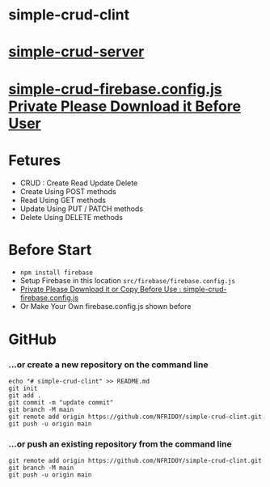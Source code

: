 # simple-crud-clint
# <a href="https://github.com/NFRIDOY/simple-crud-server.git">simple-crud-server</a>
# <a href="https://github.com/NFRIDOY/simple-crud-firebase.config.js.git">simple-crud-firebase.config.js Private Please Download it Before User</a>

# Fetures
- CRUD : Create Read Update Delete
- Create Using POST methods
- Read Using GET methods
- Update Using PUT / PATCH methods
- Delete Using DELETE methods

# Before Start

- ```npm install firebase```
- Setup Firebase in this location ```src/firebase/firebase.config.js```
- <a href="https://github.com/NFRIDOY/simple-crud-firebase.config.js.git">Private Please Download it or Copy Before Use : simple-crud-firebase.config.js </a>
- Or Make Your Own firebase.config.js shown before

# GitHub
### …or create a new repository on the command line
~~~
echo "# simple-crud-clint" >> README.md
git init
git add .
git commit -m "update commit"
git branch -M main
git remote add origin https://github.com/NFRIDOY/simple-crud-clint.git
git push -u origin main
~~~
### …or push an existing repository from the command line
~~~
git remote add origin https://github.com/NFRIDOY/simple-crud-clint.git
git branch -M main
git push -u origin main
~~~
